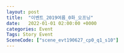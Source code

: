 ```yaml
---
layout: post
title:  "이벤트_2019여름_0화_오프닝"
date:   2022-01-01 02:00:00 +0000
categories: Event
Tags: Story Event
SceneCode: ["scene_evt190627_cp0_q1_s10"]
---
```

